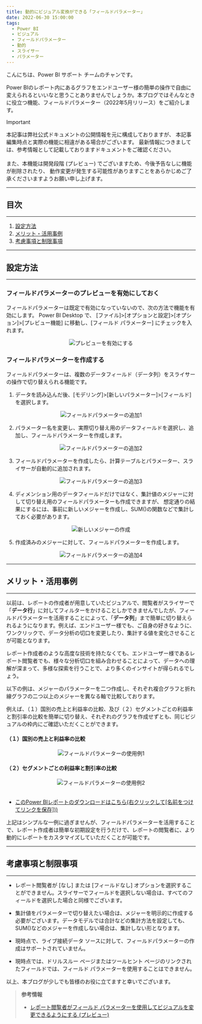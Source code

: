 ```yaml
---
title: 動的にビジュアル変換ができる「フィールドパラメーター」 
date: 2022-06-30 15:00:00
tags:
  - Power BI
  - ビジュアル
  - フィールドパラメーター
  - 動的
  - スライサー
  - パラメーター
---
```


こんにちは、Power BI サポート チームのチャンです。 

Power BIのレポート内にあるグラフをエンドユーザー様の簡単の操作で自由に変えられるといいなと思うことありませんでしょうか。本ブログではそんなときに役立つ機能、フィールドパラメーター（2022年5月リリース）をご紹介します。 

<!-- more -->

> [!IMPORTANT]
> 本記事は弊社公式ドキュメントの公開情報を元に構成しておりますが、
> 本記事編集時点と実際の機能に相違がある場合がございます。
> 最新情報につきましては、参考情報として記載しておりますドキュメントをご確認ください。
> <br><br>
> また、本機能は開発段階 (プレビュー) でございますため、今後予告なしに機能が削除されたり、
> 動作変更が発生する可能性がありますことをあらかじめご了承くださいますようお願い申し上げます。

---
## 目次
---
1. [設定方法](#設定方法)
2. [メリット・活用事例](#メリット・活用事例)
3. [考慮事項と制限事項](#考慮事項と制限事項)


---
## 設定方法
---

### フィールドパラメーターのプレビューを有効にしておく 

フィールドパラメーターは既定で有効になっていないので、次の方法で機能を有効にします。 
Power BI Desktop で、 [ファイル]>[オプションと設定]>[オプション]>[プレビュー機能] に移動し、[フィールド パラメーター] にチェックを入れます。

<div align="center">
<img src="preview_field_parameter.png" alt="プレビューを有効にする" title="プレビューを有効にする">
</div>


### フィールドパラメーターを作成する 
フィールドパラメーターは、複数のデータフィールド（データ列）をスライサーの操作で切り替えられる機能です。 

1. データを読み込んだ後、[モデリング]>[新しいパラメーター]>[フィールド]を選択します。
<div align="center">
<img src="create_field_parameter1.png" alt="フィールドパラメーターの追加1" title="フィールドパラメーターの追加1">
</div>

2. パラメーター名を変更し、実際切り替え用のデータフィールドを選択し、追加し、フィールドパラメーターを作成します。

<div align="center">
<img src="create_field_parameter2.png" alt="フィールドパラメーターの追加2" title="フィールドパラメーターの追加2">
</div>

3. フィールドパラメーターを作成したら、計算テーブルとパラメーター、スライサーが自動的に追加されます。 

<div align="center">
<img src="create_field_parameter3.png" alt="フィールドパラメーターの追加3" title="フィールドパラメーターの追加3">
</div>

4. ディメンション用のデータフィールドだけではなく、集計値のメジャーに対して切り替え用のフィールドパラメーターも作成できますが、
想定通りの結果にするには、事前に新しいメジャーを作成し、SUM()の関数などで集計しておく必要があります。

<div align="center">
<img src="create_measure1.png" alt="新しいメジャーの作成" title="新しいメジャーの作成">
</div>

5. 作成済みのメジャーに対して、フィールドパラメーターを作成します。
<div align="center">
<img src="create_field_parameter4.png" alt="フィールドパラメーターの追加4" title="フィールドパラメーターの追加4">
</div>


---
## メリット・活用事例
---

以前は、レポートの作成者が用意していたビジュアルで、閲覧者がスライサーで「**データ行**」に対してフィルターをかけることしかできませんでしたが、フィールドパラメーターを活用することによって、「**データ列**」まで簡単に切り替えられるようになります。例えば、エンドユーザー様でも、ご自身の好きなように、ワンクリックで、データ分析の切口を変更したり、集計する値を変化させることが可能となります。

レポート作成者のような高度な技術を持たなくても、エンドユーザー様であるレポート閲覧者でも、様々な分析切口を組み合わせることによって、データへの理解が深まって、多様な探索を行うことで、より多くのインサイトが得られるでしょう。

以下の例は、メジャーのパラメーターを二つ作成し、それぞれ複合グラフと折れ線グラフの二つ以上のメジャーを異なる軸で比較しております。 

例えば、（１）国別の売上と利益率の比較、及び（２）セグメントごとの利益率と割引率の比較を簡単に切り替え、それぞれのグラフを作成せずとも、同じビジュアルの枠内にご確認いただくことができます。

#### （１）国別の売上と利益率の比較
<div align="center">
<img src="field_parameter_example1.png" alt="フィールドパラメーターの使用例1" title="フフィールドパラメーターの使用例1">
</div>

#### （２）セグメントごとの利益率と割引率の比較

<div align="center">
<img src="field_parameter_example2.png" alt="フィールドパラメーターの使用例2" title="フィールドパラメーターの使用例2">
</div>


</br>

- [このPower BIレポートのダウンロードはこちら(右クリックして[名前をつけてリンクを保存]))](https://github.com/JPBAP-SQLBI/blog/tree/main/articles/powerbi/pbi_field_parameter/pbi_field_parameter_sample.pbix)


上記はシンプルな一例に過ぎませんが、フィールドパラメーターを活用することで、レポート作成者は簡単な初期設定を行うだけで、レポートの閲覧者に、より動的にレポートをカスタマイズしていただくことが可能です。


---
## 考慮事項と制限事項
---

- レポート閲覧者が [なし] または [フィールドなし] オプションを選択することができません。スライサーでフィールドを選択しない場合は、すべてのフィールドを選択した場合と同様でございます。 

- 集計値をパラメーターで切り替えたい場合は、メジャーを明示的に作成する必要がございます。データモデルでは合計などの集計方法を設定しても、SUM()などのメジャーを作成しない場合は、集計しない形となります。 

- 現時点で、ライブ接続データ ソースに対して、フィールドパラメーターの作成はサポートされていません。

- 現時点では、ドリルスルー ページまたはツールヒント ページのリンクされたフィールドでは、フィールド パラメーターを使用することはできません。



以上、本ブログが少しでも皆様のお役に立てますと幸いでございます。 

> **参考情報**
> - [レポート閲覧者がフィールド パラメーターを使用してビジュアルを変更できるようにする (プレビュー)](https://learn.microsoft.com/ja-jp/power-bi/create-reports/power-bi-field-parameters) 



